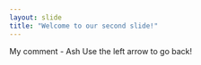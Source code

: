 ```yaml
---
layout: slide
title: "Welcome to our second slide!"
---
```

My comment - Ash
Use the left arrow to go back!

